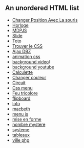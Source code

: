
<html>
<body>
<h2>An unordered HTML list</h2>
<ul>
  <li><a href="https://demonda64.github.io/ExoSimplon/ChangerPosition/index.html">Changer Position Avec La souris</a></li>
  <li><a href=https://demonda64.github.io/ExoSimplon/HORLOGE/index.html>Horloge</a>
  <li><a href=https://demonda64.github.io/ExoSimplon/Identifiant_MotDePasseJs/index.html>MDPJS</a></li>
  <li><a href=https://demonda64.github.io/ExoSimplon/Slides-SlideJs-3/index.html>Slide</a></li>
  <li><a href=https://demonda64.github.io/ExoSimplon/Toto/index.htmlChanger>Toto</a></li>
  <li><a href=https://demonda64.github.io/ExoSimplon/TrouveLeCSS/index.htmlChanger>Trouver le CSS</a></li>
  <li><a href=https://demonda64.github.io/ExoSimplon/ajax_fromage_version_dbz/index.html>Ajax DBZ</a></li>
  <li><a href=https://demonda64.github.io/ExoSimplon/animation_css/index.html>animation css</a></li>
  <li><a href=https://demonda64.github.io/ExoSimplon/background_vidéo/index.htm>background video</a>l</li>
  <li><a href=https://demonda64.github.io/ExoSimplon/background_youtube/index.html>background youtube</a></li>
  <li><a href=https://demonda64.github.io/ExoSimplon/calculette/index.html>Calculette</a></li>
  <li><a href=https://demonda64.github.io/ExoSimplon/changercouleurtexte/index.html>Changer couleur</a></li>
  <li><a href=https://demonda64.github.io/ExoSimplon/circuit/index.html>Circuit</a></li>
  <li><a href=https://demonda64.github.io/ExoSimplon/css_menu/index.html>Css menu</a></li>
  <li><a href=https://demonda64.github.io/ExoSimplon/feu_tricolore/index.html>Feu tricolore</a></li>
  <li><a href=https://demonda64.github.io/ExoSimplon/flipboard/index.html>flipboard</a></li>
  <li><a href=https://demonda64.github.io/ExoSimplon/loto/index.html>loto</a></li>
  <li><a href=https://demonda64.github.io/ExoSimplon/macbeth/index.html>macbeth</a></li>
  <li><a href=https://demonda64.github.io/ExoSimplon/menu_en_js/index.html>menu js</a></li>
  <li><a href=https://demonda64.github.io/ExoSimplon/miseenformehtml/index.html>mise en forme</a></li>
  <li><a href=https://demonda64.github.io/ExoSimplon/nombre_mystere/index.html>nombre mystere</a></li>
  <li><a href=https://demonda64.github.io/ExoSimplon/systeme/index.html>systeme</a></li>
  <li><a href=https://demonda64.github.io/ExoSimplon/tableau/index.html>tableaux</a></li>
  <li><a href=https://demonda64.github.io/ExoSimplon/ville_PHP/index.html>ville php</a></li>
</ul>  
</body>
</html>

